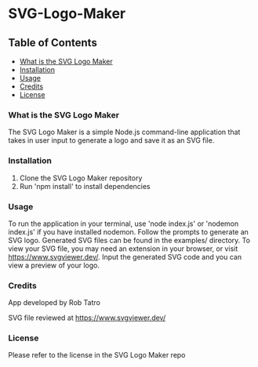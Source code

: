 # SVG-Logo-Maker

## Table of Contents
* [What is the SVG Logo Maker](#what-is-the-SVG-Logo-Maker)
* [Installation](#Installation)
* [Usage](#Usage)
* [Credits](#Credits)
* [License](#license)

### What is the SVG Logo Maker
The SVG Logo Maker is a simple Node.js command-line application that takes in user input to generate a logo and save it as an SVG file.

### Installation
1. Clone the SVG Logo Maker repository
2. Run 'npm install' to install dependencies

### Usage
To run the application in your terminal, use 'node index.js' or 'nodemon index.js' if you have installed nodemon. Follow the prompts to generate an SVG logo. Generated SVG files can be found in the examples/ directory. To view your SVG file, you may need an extension in your browser, or visit https://www.svgviewer.dev/. Input the generated SVG code and you can view a preview of your logo.

### Credits

App developed by Rob Tatro

SVG file reviewed at https://www.svgviewer.dev/

### License

Please refer to the license in the SVG Logo Maker repo